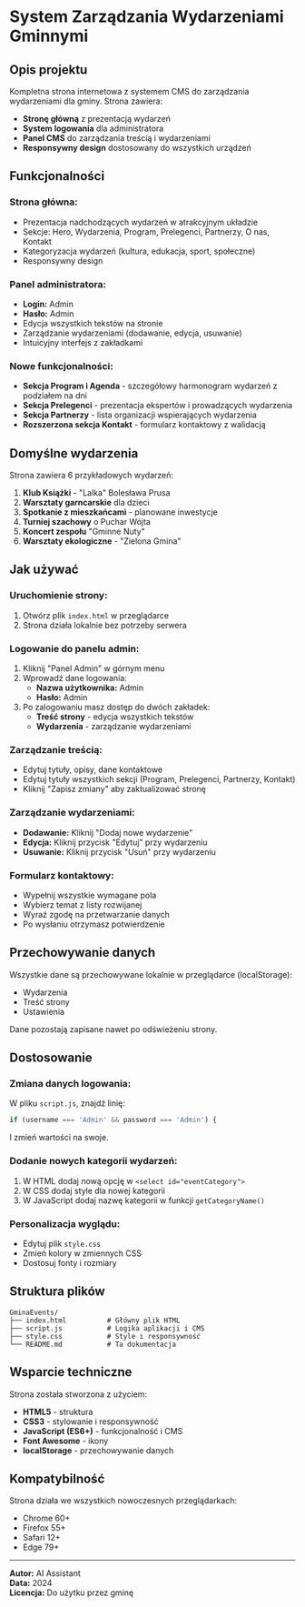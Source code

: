 # System Zarządzania Wydarzeniami Gminnymi

## Opis projektu

Kompletna strona internetowa z systemem CMS do zarządzania wydarzeniami dla gminy. Strona zawiera:

- **Stronę główną** z prezentacją wydarzeń
- **System logowania** dla administratora
- **Panel CMS** do zarządzania treścią i wydarzeniami
- **Responsywny design** dostosowany do wszystkich urządzeń

## Funkcjonalności

### Strona główna:
- Prezentacja nadchodzących wydarzeń w atrakcyjnym układzie
- Sekcje: Hero, Wydarzenia, Program, Prelegenci, Partnerzy, O nas, Kontakt
- Kategoryzacja wydarzeń (kultura, edukacja, sport, społeczne)
- Responsywny design

### Panel administratora:
- **Login:** Admin
- **Hasło:** Admin
- Edycja wszystkich tekstów na stronie
- Zarządzanie wydarzeniami (dodawanie, edycja, usuwanie)
- Intuicyjny interfejs z zakładkami

### Nowe funkcjonalności:
- **Sekcja Program i Agenda** - szczegółowy harmonogram wydarzeń z podziałem na dni
- **Sekcja Prelegenci** - prezentacja ekspertów i prowadzących wydarzenia
- **Sekcja Partnerzy** - lista organizacji wspierających wydarzenia
- **Rozszerzona sekcja Kontakt** - formularz kontaktowy z walidacją

## Domyślne wydarzenia

Strona zawiera 6 przykładowych wydarzeń:

1. **Klub Książki** - "Lalka" Bolesława Prusa
2. **Warsztaty garncarskie** dla dzieci
3. **Spotkanie z mieszkańcami** - planowane inwestycje
4. **Turniej szachowy** o Puchar Wójta
5. **Koncert zespołu** "Gminne Nuty"
6. **Warsztaty ekologiczne** - "Zielona Gmina"

## Jak używać

### Uruchomienie strony:
1. Otwórz plik `index.html` w przeglądarce
2. Strona działa lokalnie bez potrzeby serwera

### Logowanie do panelu admin:
1. Kliknij "Panel Admin" w górnym menu
2. Wprowadź dane logowania:
   - **Nazwa użytkownika:** Admin
   - **Hasło:** Admin
3. Po zalogowaniu masz dostęp do dwóch zakładek:
   - **Treść strony** - edycja wszystkich tekstów
   - **Wydarzenia** - zarządzanie wydarzeniami

### Zarządzanie treścią:
- Edytuj tytuły, opisy, dane kontaktowe
- Edytuj tytuły wszystkich sekcji (Program, Prelegenci, Partnerzy, Kontakt)
- Kliknij "Zapisz zmiany" aby zaktualizować stronę

### Zarządzanie wydarzeniami:
- **Dodawanie:** Kliknij "Dodaj nowe wydarzenie"
- **Edycja:** Kliknij przycisk "Edytuj" przy wydarzeniu
- **Usuwanie:** Kliknij przycisk "Usuń" przy wydarzeniu

### Formularz kontaktowy:
- Wypełnij wszystkie wymagane pola
- Wybierz temat z listy rozwijanej
- Wyraź zgodę na przetwarzanie danych
- Po wysłaniu otrzymasz potwierdzenie

## Przechowywanie danych

Wszystkie dane są przechowywane lokalnie w przeglądarce (localStorage):
- Wydarzenia
- Treść strony
- Ustawienia

Dane pozostają zapisane nawet po odświeżeniu strony.

## Dostosowanie

### Zmiana danych logowania:
W pliku `script.js`, znajdź linię:
```javascript
if (username === 'Admin' && password === 'Admin') {
```
I zmień wartości na swoje.

### Dodanie nowych kategorii wydarzeń:
1. W HTML dodaj nową opcję w `<select id="eventCategory">`
2. W CSS dodaj style dla nowej kategorii
3. W JavaScript dodaj nazwę kategorii w funkcji `getCategoryName()`

### Personalizacja wyglądu:
- Edytuj plik `style.css`
- Zmień kolory w zmiennych CSS
- Dostosuj fonty i rozmiary

## Struktura plików

```
GminaEvents/
├── index.html          # Główny plik HTML
├── script.js           # Logika aplikacji i CMS
├── style.css           # Style i responsywność
└── README.md           # Ta dokumentacja
```

## Wsparcie techniczne

Strona została stworzona z użyciem:
- **HTML5** - struktura
- **CSS3** - stylowanie i responsywność
- **JavaScript (ES6+)** - funkcjonalność i CMS
- **Font Awesome** - ikony
- **localStorage** - przechowywanie danych

## Kompatybilność

Strona działa we wszystkich nowoczesnych przeglądarkach:
- Chrome 60+
- Firefox 55+
- Safari 12+
- Edge 79+

---

**Autor:** AI Assistant  
**Data:** 2024  
**Licencja:** Do użytku przez gminę
